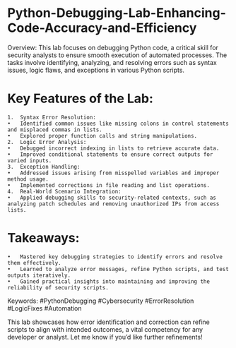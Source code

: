 # Python-Debugging-Lab-Enhancing-Code-Accuracy-and-Efficiency

Overview:
This lab focuses on debugging Python code, a critical skill for security analysts to ensure smooth execution of automated processes. The tasks involve identifying, analyzing, and resolving errors such as syntax issues, logic flaws, and exceptions in various Python scripts.

# Key Features of the Lab:
	1.	Syntax Error Resolution:
	•	Identified common issues like missing colons in control statements and misplaced commas in lists.
	•	Explored proper function calls and string manipulations.
	2.	Logic Error Analysis:
	•	Debugged incorrect indexing in lists to retrieve accurate data.
	•	Improved conditional statements to ensure correct outputs for varied inputs.
	3.	Exception Handling:
	•	Addressed issues arising from misspelled variables and improper method usage.
	•	Implemented corrections in file reading and list operations.
	4.	Real-World Scenario Integration:
	•	Applied debugging skills to security-related contexts, such as analyzing patch schedules and removing unauthorized IPs from access lists.

 # Takeaways:
	•	Mastered key debugging strategies to identify errors and resolve them effectively.
	•	Learned to analyze error messages, refine Python scripts, and test outputs iteratively.
	•	Gained practical insights into maintaining and improving the reliability of security scripts.

Keywords: #PythonDebugging #Cybersecurity #ErrorResolution #LogicFixes #Automation

This lab showcases how error identification and correction can refine scripts to align with intended outcomes, a vital competency for any developer or analyst. Let me know if you’d like further refinements!
